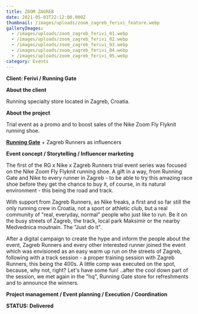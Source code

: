 ```yaml
---
title: ZOOM ZAGREB
date: 2021-05-03T22:12:00.000Z
thumbnail: /images/uploads/zoom_zagreb_ferivi_feature.webp
galleryImages:
  - /images/uploads/zoom_zagreb_ferivi_01.webp
  - /images/uploads/zoom_zagreb_ferivi_02.webp
  - /images/uploads/zoom_zagreb_ferivi_03.webp
  - /images/uploads/zoom_zagreb_ferivi_04.webp
  - /images/uploads/zoom_zagreb_ferivi_05.webp
category: Events
---
```

**Client: Ferivi / Running Gate**

**About the client** 

Running specialty store located in Zagreb, Croatia.

**About the project**

Trial event as a promo and to boost sales of the Nike Zoom Fly Flyknit running shoe.  

**[Running Gate](https://runninggate.hr)** + Zagreb Runners as influencers

**Event concept / Storytelling / Influencer marketing**

The first of the RG x Nike x Zagreb Runners trial event series was focused on the Nike Zoom Fly Flyknit running shoe. A gift in a way, from Running Gate and Nike to every runner in Zagreb - to be able to try this amazing race shoe before they get the chance to buy it, of course, in its natural environment - this being the road and track. 

With support from Zagreb Runners, as Nike freaks, a first and so far still the only running crew in Croatia, not a sport or athletic club, but a real community of "real, everyday, normal" people who just like to run. Be it on the busy streets of Zagreb, the track, local park Maksimir or the nearby Medvednica moutnain.  The "Just do it". 

After a digital campaign to create the hype and inform the people about the event, Zagreb Runners and every other interested runner joined the event which was envisioned as an easy warm up run on the streets of Zagreb, following with a track session - a proper training session with Zagreb Runners, this being the 400s. A little comp was executed on the spot, because, why not, right? Let's have some fun! ..after the cool down part of the session, we met again in the "hq", Running Gate store for refreshments and to announce the winners. 

**Project management / Event planning / Execution / Coordination**

**STATUS: Delivered**